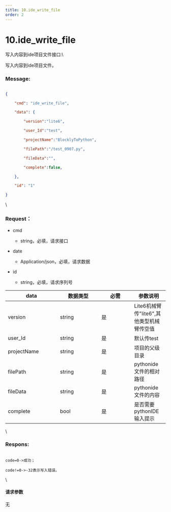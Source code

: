 ```yaml
---
title: 10.ide_write_file
order: 2
---
```

# 10.ide\_write\_file



 



写入内容到ide项目文件接口:\

写入内容到ide项目文件。



### Message:  



```json

{

    "cmd": "ide_write_file",

    "data": {

        "version":"lite6",

        "user_Id":"test",

        "projectName":"BlocklyToPython",

        "filePath":"/test_0907.py",

        "fileData":"",

        "complete":false, 

    },

    "id": "1"

}

```



\





### Request：    



* cmd

  * string，必填，请求接口

* date

  * Application/json，必填，请求数据

* id

  * string，必填，请求序列号



<table><thead><tr><th width="148">data</th><th width="114">数据类型</th><th width="87">必需</th><th>参数说明</th></tr></thead><tbody><tr><td>version</td><td>string</td><td>是</td><td>Lite6机械臂传"lite6",其他类型机械臂传空值</td></tr><tr><td>user_Id</td><td>string</td><td>是</td><td>默认传test</td></tr><tr><td>projectName</td><td>string</td><td>是</td><td>项目的父级目录</td></tr><tr><td>filePath</td><td>string</td><td>是</td><td>pythonide文件的相对路径</td></tr><tr><td>fileData</td><td>string</td><td>是</td><td>pythonide文件的内容</td></tr><tr><td>complete</td><td>bool</td><td>是</td><td>是否需要pythonIDE输入提示</td></tr></tbody></table>



\





### Respons:     



 ```

code=0->成功；

code!=0->-32表示写入错误。

```



\





#### 请求参数



无
